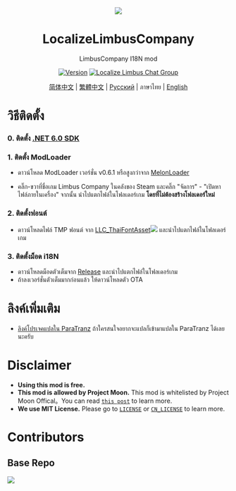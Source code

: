 <div align="center">
<a href="https://github.com/LocalizeLimbusCompany/LocalizeLimbusCompany">
   <img src="https://avatars.githubusercontent.com/u/129521269" />
</a>

# LocalizeLimbusCompany
LimbusCompany I18N mod

[![Version](https://img.shields.io/github/release/1ookilo/LocalizeLimbusCompanyTH.svg?label=Version)](../../../releases/latest) [![Localize Limbus Chat Group](https://img.shields.io/badge/Join-FBGroup-blue?logo=facebook)](https://www.facebook.com/groups/904151950781298)

[简体中文](https://github.com/LocalizeLimbusCompany/LocalizeLimbusCompany) | [繁體中文](https://github.com/SmallYuanSY/LocalizeLimbusCompany) | [Русский](https://github.com/Crescent-Corporation/LimbusCompanyBusRUS) | ภาษาไทย | [English](./.github/EN_README.md)
</div>

# วิธีติดตั้ง
### 0. ติดตั้ง [.NET 6.0 SDK](https://dotnet.microsoft.com/zh-cn/download/dotnet/thank-you/sdk-6.0.406-windows-x64-installer)
### 1. ติดตั้ง ModLoader
   - ดาวน์โหลด ModLoader เวอร์ชั่น v0.6.1 หรือสูงกว่าจาก [MelonLoader](https://github.com/LavaGang/MelonLoader)
   
   - คลิ๊ก-ขวาที่ชื่อเกม Limbus Company ในคลังของ Steam และคลิ๊ก "จัดการ" - "เปิดหาไฟล์ภายในเครื่อง"  จากนั้น นำไปแตกไฟล์ในโฟลเดอร์เกม **โดยที่ไม่ต้องสร้างโฟลเดอร์ใหม่**
### 2. ติดตั้งฟอนต์
   - ดาวน์โหลดไฟล์ TMP ฟอนต์ จาก [LLC_ThaiFontAsset![](https://img.shields.io/github/release/1ookilo/LLC_ThaiFontAsset.svg?label=Update%20Time)](https://github.com/1ookilo/LLC_ThaiFontAsset) และนำไปแตกไฟล์ในโฟลเดอร์เกม
### 3. ติดตั้งม็อด i18N
   - ดาวน์โหลดม็อดตัวเต็มจาก [Release](https://github.com/1ookilo/LocalizeLimbusCompanyTH/releases) และนำไปแตกไฟล์ในโฟลเดอร์เกม 
   - ถ้าลงเวอร์ชั่นตัวเต็มมากก่อนแล้ว ให้ดาวน์โหลดตัว OTA 
   
# ลิงค์เพิ่มเติม
- [ลิงค์โปรเจคแปลใน ParaTranz](https://paratranz.cn/projects/7797) ถ้าใครสนใจอยากจะแปลก็เข้ามาแปลใน ParaTranz ได้เลยนะครับ  
  
# Disclaimer
- **Using this mod is free.** 
- **This mod is allowed by Project Moon.** This mod is whitelisted by Project Moon Offical。You can read [`this post`](https://github.com/orgs/LocalizeLimbusCompany/discussions/70) to learn more.
- **We use MIT License.** Please go to [`LICENSE`](../LICENSE) or [`CN_LICENSE`](./CN_LICENSE) to learn more.
# Contributors
## Base Repo
<a href="https://github.com/LocalizeLimbusCompany/LocalizeLimbusCompany/graphs/contributors">
  <img src="https://contrib.rocks/image?repo=LocalizeLimbusCompany/LocalizeLimbusCompany" />
</a>
